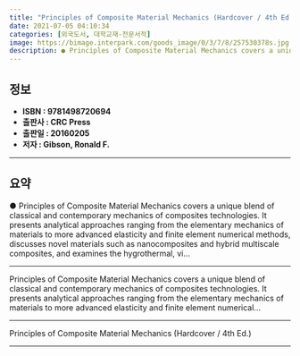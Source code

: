 ```yaml
---
title: "Principles of Composite Material Mechanics (Hardcover / 4th Ed.)"
date: 2021-07-05 04:10:34
categories: [외국도서, 대학교재-전문서적]
image: https://bimage.interpark.com/goods_image/0/3/7/8/257530378s.jpg
description: ● Principles of Composite Material Mechanics covers a unique blend of classical and contemporary mechanics of composites technologies. It presents analytical a
---
```


## **정보**

- **ISBN : 9781498720694**
- **출판사 : CRC Press**
- **출판일 : 20160205**
- **저자 : Gibson, Ronald F.**

------



## **요약**

●  Principles of Composite Material Mechanics covers a unique blend of classical and contemporary mechanics of composites technologies. It presents analytical approaches ranging from the elementary mechanics of materials to more advanced elasticity and finite element numerical methods, discusses novel materials such as nanocomposites and hybrid multiscale composites, and examines the hygrothermal, vi...

------

Principles of Composite Material Mechanics covers a unique blend of classical and contemporary mechanics of composites technologies. It presents analytical approaches ranging from the elementary mechanics of materials to more advanced elasticity and finite element numerical... 

------


Principles of Composite Material Mechanics (Hardcover / 4th Ed.) 

------


